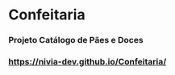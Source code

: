 # Confeitaria

### Projeto Catálogo de Pães e Doces

###  https://nivia-dev.github.io/Confeitaria/

 
